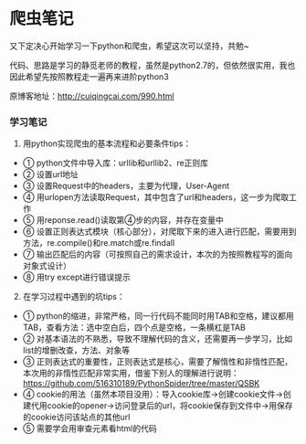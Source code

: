 # 爬虫笔记
又下定决心开始学习一下python和爬虫，希望这次可以坚持，共勉~

代码、思路是学习的静觅老师的教程，虽然是python2.7的，但依然很实用，我也因此希望先按照教程走一遍再来进阶python3

原博客地址：http://cuiqingcai.com/990.html

### 学习笔记
1. 用python实现爬虫的基本流程和必要条件tips：
- ① python文件中导入库：urllib和urllib2、re正则库
- ② 设置url地址
- ③ 设置Request中的headers，主要为代理，User-Agent
- ④ 用urlopen方法读取Request，其中包含了url和headers，这一步为爬取工作
- ⑤ 用reponse.read()读取第④步的内容，并存在变量中
- ⑥ 设置正则表达式模块（核心部分），对爬取下来的进入进行匹配，需要用到方法，re.compile()和re.match或re.findall
- ⑦ 输出匹配后的内容（可按照自己的需求设计，本次的为按照教程写的面向对象式设计）
- ⑧ 用try except进行错误提示

2. 在学习过程中遇到的坑tips：
- ① python的缩进，非常严格，同一行代码不能同时用TAB和空格，建议都用TAB，查看方法：选中空白后，四个点是空格，一条横杠是TAB
- ② 对基本语法的不熟悉，导致不理解代码的含义，还需要再一步学习，比如list的增删改查，方法、对象等
- ③ 正则表达式的重要性，正则表达式是核心，需要了解惰性和非惰性匹配，本次用的非惰性匹配非常实用，借鉴下别人的理解进行说明：https://github.com/516310189/PythonSpider/tree/master/QSBK
- ④ cookie的用法（虽然本项目没用）：导入cookie库->创建cookie文件->创建代用cookie的opener->访问登录后的url，将cookie保存到文件中->用保存的cookie访问该站点的其他url
- ⑤ 需要学会用审查元素看html的代码

